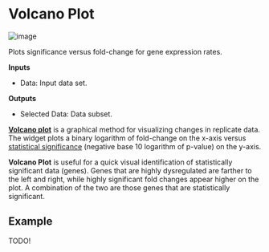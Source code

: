 Volcano Plot
============

![image](icons/volcano-plot.png)

Plots significance versus fold-change for gene expression rates.


**Inputs**
- Data: Input data set.

**Outputs**
- Selected Data: Data subset.



[**Volcano plot**](https://en.wikipedia.org/wiki/Volcano_plot_(statistics)) is a graphical method for
visualizing changes in replicate data. The widget plots a binary logarithm of fold-change on the x-axis versus
[statistical significance](https://en.wikipedia.org/wiki/Statistical_significance)
(negative base 10 logarithm of p-value) on the y-axis.

**Volcano Plot** is useful for a quick visual identification of statistically significant
data (genes). Genes that are highly dysregulated are
farther to the left and right, while highly significant fold changes appear higher on the plot.
A combination of the two are those genes that are statistically significant.

Example
-------

TODO!